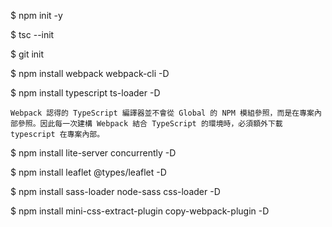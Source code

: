 $ npm init -y

$ tsc --init

$ git init

$ npm install webpack webpack-cli -D

$ npm install typescript ts-loader -D

```
Webpack 認得的 TypeScript 編譯器並不會從 Global 的 NPM 模組參照，而是在專案內部參照。因此每一次建構 Webpack 結合 TypeScript 的環境時，必須額外下載 typescript 在專案內部。
```

$ npm install lite-server concurrently -D

$ npm install leaflet @types/leaflet -D

$ npm install sass-loader node-sass css-loader -D

$ npm install mini-css-extract-plugin copy-webpack-plugin -D
